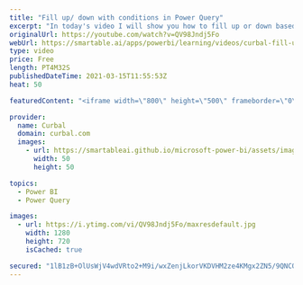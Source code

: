 ```yaml
---
title: "Fill up/ down with conditions in Power Query"
excerpt: "In today's video I will show you how to fill up or down based on conditions. I am going to show you two ways to do it, you pick the one need :)  Chapters 00:00 Intro 01:00 First solution using M language 02:50 Second solution using the UI Done!  Here you can download all the pbix files: https://curbal.com/donwload-center"
originalUrl: https://youtube.com/watch?v=QV98Jndj5Fo
webUrl: https://smartable.ai/apps/powerbi/learning/videos/curbal-fill-up-down-with-conditions-in-power-query/
type: video
price: Free
length: PT4M32S
publishedDateTime: 2021-03-15T11:55:53Z
heat: 50

featuredContent: "<iframe width=\"800\" height=\"500\" frameborder=\"0\" src=\"https://www.youtube.com/embed/QV98Jndj5Fo\" allow=\"accelerometer; autoplay; encrypted-media; gyroscope; picture-in-picture\" allowfullscreen></iframe>"

provider:
  name: Curbal
  domain: curbal.com
  images:
    - url: https://smartableai.github.io/microsoft-power-bi/assets/images/organizations/curbal.com-50x50.jpg
      width: 50
      height: 50

topics:
  - Power BI
  - Power Query

images:
  - url: https://i.ytimg.com/vi/QV98Jndj5Fo/maxresdefault.jpg
    width: 1280
    height: 720
    isCached: true

secured: "1lB1zB+OlUsWjV4wdVRto2+M9i/wxZenjLkorVKDVHM2ze4KMgx2ZN5/9QNCQr/FVPAV05kfteS4RPzVPKGgu+jnMgOTvVQ0UMfO6QVktPL1zpnlI0ACNAf7LxNNm+omv9Pae3pR7hbWeQtDmVwtwzH2Wyn/lpxTOlHCeo4+szrhi58XsmypXTjXKagyDUulH/7cGg12NDTJx7SpRwRRdv5n5EZXGxG9CaWAqVt8M3wWD6qse4BL9PpTs5yv5D6zinoCAcN99+8WZ2ZUaR0YJ0GQIFo9Dts1LGp2dHrnz7zxodhmKM5bKHN15Mina5/9knjwfv/Sj22e9uQJIr7+yn4yr51yrwAEcO58k7w24bOhf2kA3YopSIpFLy7MmYwbs18p1b9q+Ekv69nKMGqE/guH8kXwk3qPmCnFJX123Vg=;BvkxhunmS1rRZ2ONwJZdCA=="
---
```


